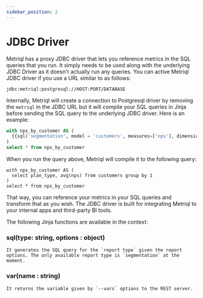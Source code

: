```yaml
---
sidebar_position: 2
---
```


# JDBC Driver
Metriql has a proxy JDBC driver that lets you reference metrics in the SQL queries that you run. It simply needs to be used along with the underlying JDBC Driver as it doesn't actually run any queries. You can active Metriql JDBC driver if you use a URL similar to as follows:

```
jdbc:metriql:postgresql://HOST:PORT/DATABASE
```

Internally, Metriql will create a connection to Postgresql driver by removing the `metriql` in the JDBC URL but it will compile your SQL queries in Jinja before sending the SQL query to the underlying JDBC driver. Here is an example:

```sql
with nps_by_customer AS (
  {{sql('segmentation', model = 'customers', measures=['nps'], dimensions=['plan_type'], )}}
)
select * from nps_by_customer
```

When you run the query above, Metriql will compile it to the following query:

```
with nps_by_customer AS (
  select plan_type, avg(nps) from customers group by 1
)
select * from nps_by_customer
```

That way, you can reference your metrics in your SQL queries and transform that as you wish. The JDBC driver is built for integrating Metriql to your internal apps and third-party BI tools.

The following Jinja functions are available in the context:

### sql(type: string, options : object)
```
It generates the SQL query for the `report type` given the report options. The only available report type is `segmentation` at the moment.

```

### var(name : string)
```
It returns the variable given by `--vars` options to the REST server.
```